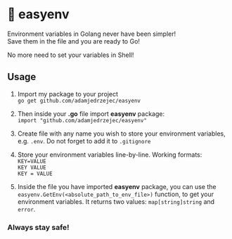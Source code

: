 # 🌚 easyenv

Environment variables in Golang never have been simpler!<br>
Save them in the file and you are ready to Go!

No more need to set your variables in Shell!

## Usage

1. Import my package to your project<br>
`go get github.com/adamjedrzejec/easyenv`

2. Then inside your **.go** file import **easyenv** package:<br>
`import "github.com/adamjedrzejec/easyenv"`

3. Create file with any name you wish to store your environment variables, e.g. `.env`. Do not forget to add it to `.gitignore`

4. Store your environment variables line-by-line. Working formats:<br>
`KEY=VALUE`<br>
`KEY VALUE`<br>
`KEY = VALUE`

5. Inside the file you have imported **easyenv** package, you can use the `easyenv.GetEnv(<absolute_path_to_env_file>)` function, to get your environment variables.
It returns two values: `map[string]string` and `error`.

### Always stay safe!
